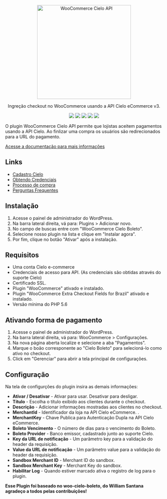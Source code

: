 <p align="center">
  <a href="#">
    <img width="300" alt="WooCommerce Cielo API" src="https://santanamic.github.io/woo-cielo-boleto/_media/logo.svg">
  </a>
</p> 

<p align="center">
  Ingreção checkout no WooCommerce usando a API Cielo eCommerce v3.
</p>

<p align="center">
  <a href="#"><img src="https://img.shields.io/badge/php->=5.6-8892BF.svg"></a>
  <a href="#"><img src="https://img.shields.io/badge/license-GPLv2-brightgreen.svg?style=flat-square"></a>
  <a href="#"><img src="https://img.shields.io/appveyor/ci/gruntjs/grunt.svg"></a>
  <a href="#"><img src="https://img.shields.io/badge/version-1.0.1-orange.svg"></a>
  <a href="#"><img src="https://img.shields.io/badge/wordpress-%3E%3D%204.6-blue.svg"></a>
</p>


O plugin WooCommerce Cielo API permite que lojistas aceitem pagamentos usando a API Cielo. Ao finlizar uma compra os usuários são redirecionados para a URL do pagamento.

[Acesse a documentação para mais informações](https://santanamic.github.io/woo-cielo-boleto/)

## Links

- [Cadastro Cielo](https://www.cielo.com.br/e-commerce/)
- [Obtendo Credenciais](https://santanamic.github.io/woo-cielo-boleto/#/?id=obtendo-credenciais)
- [Processo de compra](https://santanamic.github.io/woo-cielo-boleto/#/?id=processo-de-compra)
- [Perguntas Frequentes](https://santanamic.github.io/woo-cielo-boleto/#/?id=perguntas-frequentes)

## Instalação

1. Acesse o painel de administrador do WordPress.
2. Na barra lateral direita, vá para: Plugins > Adicionar novo.
3. No campo de buscas entre com "WooCommerce Cielo Boleto". 
4. Selecione nosso plugin na lista e clique em "Instalar agora".
5. Por fim, clique no botão "Ativar" após a instalação.

## Requisitos

- Uma conta Cielo e-commerce
- Credenciais de acesso para API. (As credenciais são obtidas através do suporte Cielo)
- Certificado SSL.
- Plugin "WooCommerce" ativado e instalado.
- Plugin "WooCommerce Extra Checkout Fields for Brazil" ativado e instalado.
- Versão mínima do PHP  5.6

## Ativando forma de pagamento

1. Acesse o painel de administrador do WordPress.
2. Na barra lateral direita, vá para: WooCommerce > Configurações.
3. Na nova página aberta localize e selecione a aba "Pagamentos".
4. Marque o boão corresponente ao "Cielo Boleto" para selecioná-lo como ativo no checkout.
5. Click em "Gerenciar" para abrir a tela principal de configurações.

## Configuração

Na tela de configurções do plugin insira as demais informações:

- **Ativar / Desativar**  - Ativar para usar. Desativar para desligar.
- **Título**  - Escolha o título exibido aos clientes durante o checkout.
- **Descrição**  - Adicionar informações mostradas aos clientes no checkout.
- **MerchantId** - Identificador da loja na API Cielo eCommerce.	.
- **MerchantKey** - Chave Publica para Autenticação Dupla na API Cielo eCommerce.
- **Boleto Vencimento** - O número de dias para o vencimento do Boleto.
- **Boleto Provider** - Banco emissor, cadastrado junto ao suporte Cielo.
- **Key da URL de notificação** - Um parâmetro key para a validação do header da requisição.
- **Value da URL de notificação** - Um parâmetro value para a validação do header da requisição.
- **Sandbox Merchant ID** - Merchant ID do sandbox.
- **Sandbox Merchant Key** - Merchant Key do sandbox.
- **Habilitar Log** - Quando estiver marcado ativa o registro de log para o plugin.


**Esse Plugin foi baseado no woo-cielo-boleto, do William Santana agradeço a todos pelas contribuições!**
